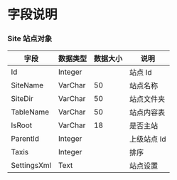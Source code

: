 # 字段说明

### Site 站点对象

| 字段        | 数据类型 | 数据大小 | 说明        |
| ----------- | -------- | -------- | ----------- |
| Id          | Integer  |          | 站点 Id     |
| SiteName    | VarChar  | 50       | 站点名称    |
| SiteDir     | VarChar  | 50       | 站点文件夹  |
| TableName   | VarChar  | 50       | 站点内容表  |
| IsRoot      | VarChar  | 18       | 是否主站    |
| ParentId    | Integer  |          | 上级站点 Id |
| Taxis       | Integer  |          | 排序        |
| SettingsXml | Text     |          | 站点设置    |